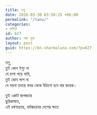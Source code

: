 ```yaml
---
title: তনু
date: 2016-03-30 03:50:25 +06:00
permalink: "/tanu/"
categories:
- কবিতা
id: 627
author: শর্মা লুনা
layout: post
guid: https://bn.sharmaluna.com/?p=627
---
```


তনু,  
তুই কোন ইস্যু না  
যে চাপা পড়ে যাবি,  
তুই কোন লাশ না  
যে ময়না তদন্তে কবর থেকে উঠানো হবে বার কয়েক।

তুই একটা জলজ্যান্ত  
ছুরিকাঘাত,  
এই ধর্ষণাক্রান্ত, ধর্মান্ধাক্রান্ত দেশের ক্ষতে